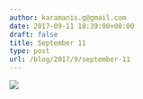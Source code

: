 ```yaml
---
author: karamanis.g@gmail.com
date: 2017-09-11 18:39:00+00:00
draft: false
title: September 11
type: post
url: /blog/2017/9/september-11
---
```




  
   ![](https://images.squarespace-cdn.com/content/v1/4f3f61bae4b063b909445965/1505147474526-WYACXWPP6TXCHGBEBRTZ/ke17ZwdGBToddI8pDm48kJUlZr2Ql5GtSKWrQpjur5t7gQa3H78H3Y0txjaiv_0fDoOvxcdMmMKkDsyUqMSsMWxHk725yiiHCCLfrh8O1z5QPOohDIaIeljMHgDF5CVlOqpeNLcJ80NK65_fV7S1UfNdxJhjhuaNor070w_QAc94zjGLGXCa1tSmDVMXf8RUVhMJRmnnhuU1v2M8fLFyJw/IMG_2253.jpg?format=original)

  


